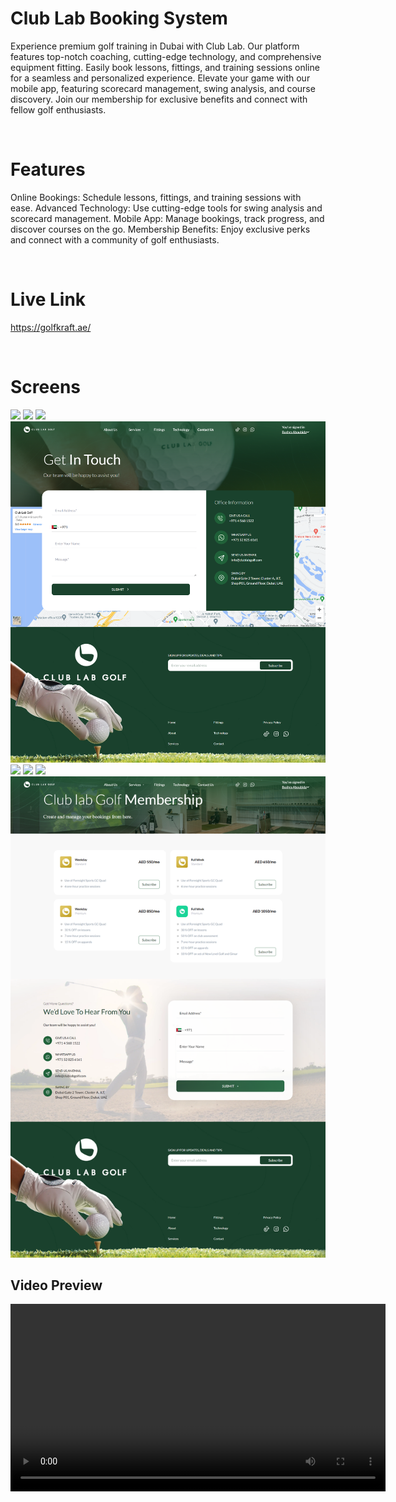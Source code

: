 # Club Lab Booking System
Experience premium golf training in Dubai with Club Lab. Our platform features top-notch coaching, cutting-edge technology, and comprehensive equipment fitting. Easily book lessons, fittings, and training sessions online for a seamless and personalized experience. Elevate your game with our mobile app, featuring scorecard management, swing analysis, and course discovery. Join our membership for exclusive benefits and connect with fellow golf enthusiasts.

<br/>

# Features
Online Bookings: Schedule lessons, fittings, and training sessions with ease.
Advanced Technology: Use cutting-edge tools for swing analysis and scorecard management.
Mobile App: Manage bookings, track progress, and discover courses on the go.
Membership Benefits: Enjoy exclusive perks and connect with a community of golf enthusiasts.

<br/>

# Live Link
https://golfkraft.ae/

<br/>

# Screens
<img src='/screens/1.png' />
<img src='/screens/2.png' />
<img src='/screens/3.png' />
<img src='/screens/4.png' />
<img src='/screens/5.png' />
<img src='/screens/6.png' />
<img src='/screens/7.png' />
<img src='/screens/8.png' />

<br/>

## Video Preview
<video width="600" controls>
  <source src="recording.mkv" type="video/mp4">
  Your browser does not support the video tag.
</video>
